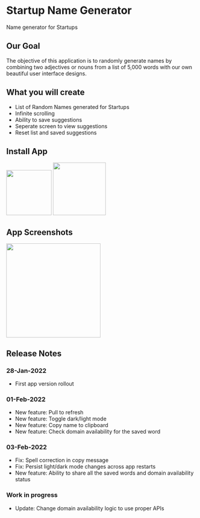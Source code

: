 # Startup Name Generator

Name generator for Startups

## Our Goal

The objective of this application is to randomly generate names by combining two adjectives or nouns from a list of 5,000 words
 with our own beautiful user interface designs. 

## What you will create

- List of Random Names generated for Startups
- Infinite scrolling
- Ability to save suggestions
- Seperate screen to view suggestions
- Reset list and saved suggestions

## Install App
<!-- [Android Play Store](https://play.google.com/store/apps/details?id=com.devengoratela.startupnames) -->

<!-- [Apple App Store](https://apps.apple.com/us/app/startup-names-generator/id1607533322) -->

[<img src="https://github.com/devenkhatri/flutter_startup_namer/blob/main/common/download_on_the_App_Store_Badge_US-UK_blk.png" width="120">](https://apps.apple.com/us/app/startup-names-generator/id1607533322)
[<img src="https://github.com/devenkhatri/flutter_startup_namer/blob/main/common/google-play-badge.png" width="140">](https://play.google.com/store/apps/details?id=com.devengoratela.startupnames)


## App Screenshots
<!-- ![Screenshots](https://github.com/devenkhatri/flutter_startup_namer/blob/main/common/screenshots/screenshots.gif) -->

[<img src="https://github.com/devenkhatri/flutter_startup_namer/blob/main/common/screenshots/screenshots.gif" width="250">](https://github.com/devenkhatri/flutter_startup_namer/blob/main/common/screenshots/screenshots.gif)


## Release Notes

### 28-Jan-2022

- First app version rollout

### 01-Feb-2022

- New feature: Pull to refresh
- New feature: Toggle dark/light mode
- New feature: Copy name to clipboard
- New feature: Check domain availability for the saved word

### 03-Feb-2022

- Fix: Spell correction in copy message
- Fix: Persist light/dark mode changes across app restarts
- New feature: Ability to share all the saved words and domain availability status

### Work in progress

- Update: Change domain availability logic to use proper APIs 
